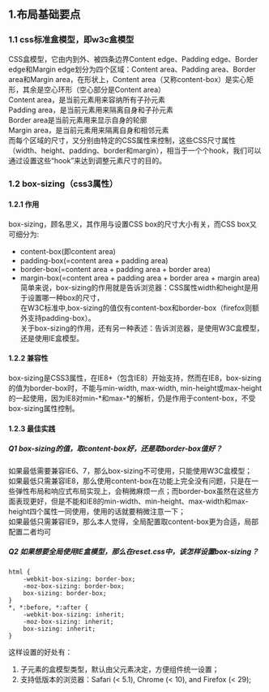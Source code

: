 ## 1.布局基础要点
### 1.1 css标准盒模型，即w3c盒模型
CSS盒模型，它由内到外、被四条边界Content edge、Padding edge、Border edge和Margin edge划分为四个区域：Content area、Padding area、Border area和Margin area，在形状上，Content area（又称content-box）是实心矩形，其余是空心环形（空心部分是Content area）  
Content area，是当前元素用来容纳所有子孙元素  
Padding area，是当前元素用来隔离自身和子孙元素  
Border area是当前元素用来显示自身的轮廓  
Margin area，是当前元素用来隔离自身和相邻元素  
而每个区域的尺寸，又分别由特定的CSS属性来控制，这些CSS尺寸属性（width、height、padding、border和margin），相当于一个个hook，我们可以通过设置这些“hook”来达到调整元素尺寸的目的。  
### 1.2 box-sizing（css3属性）
#### 1.2.1 作用
box-sizing，顾名思义，其作用与设置CSS box的尺寸大小有关，而CSS box又可细分为:  
- content-box(即content area)
- padding-box(=content area + padding area)
- border-box(=content area + padding area + border area)
- margin-box(=content area + padding area + border area + margin area)  
简单来说，box-sizing的作用就是告诉浏览器：CSS属性width和height是用于设置哪一种box的尺寸，  
在W3C标准中,box-sizing的值仅有content-box和border-box（firefox则额外支持padding-box）。  
关于box-sizing的作用，还有另一种表述：告诉浏览器，是使用W3C盒模型，还是使用IE盒模型。
#### 1.2.2 兼容性
box-sizing是CSS3属性，在IE8+（包含IE8）开始支持，然而在IE8，box-sizing的值为border-box时，不能与min-width, max-width, min-height或max-height的一起使用，因为IE8对min-*和max-*的解析，仍是作用于content-box，不受box-sizing属性控制。
#### 1.2.3 最佳实践
##### Q1 box-sizing的值，取content-box好，还是取border-box值好？
如果最低需要兼容IE6、7，那么box-sizing不可使用，只能使用W3C盒模型；  
如果最低只需兼容IE8，那么使用content-box在功能上完全没有问题，只是在一些弹性布局和响应式布局实现上，会稍微麻烦一点；而border-box虽然在这些方面表现更好，但是不能和IE8的min-width、min-height、max-width和max-height四个属性一同使用，使用的话就要稍微注意一下；  
如果最低只需兼容IE9，那么本人觉得，全局配置取content-box更为合适，局部配置二者均可  
##### Q2 如果想要全局使用IE盒模型，那么在reset.css中，该怎样设置box-sizing？
```
html {
    -webkit-box-sizing: border-box;
    -moz-box-sizing: border-box;
    box-sizing: border-box;
}
*, *:before, *:after {
    -webkit-box-sizing: inherit;
    -moz-box-sizing: inherit;
    box-sizing: inherit;
}
```
这样设置的好处有：  
1. 子元素的盒模型类型，默认由父元素决定，方便组件统一设置；  
2. 支持低版本的浏览器：Safari (< 5.1), Chrome (< 10), and Firefox (< 29);  
